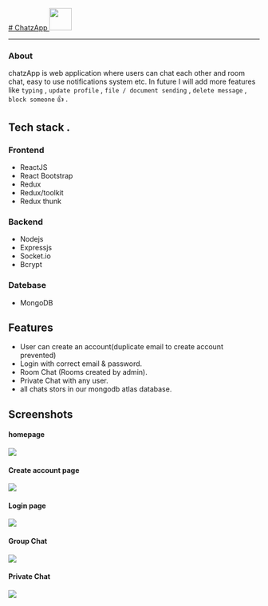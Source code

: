 [# ChatzApp <img width="45px" src="https://user-images.githubusercontent.com/101489367/218701296-1c5e5eb6-b07c-46e4-8f15-9563de343c26.png" />](https://chatzapp.vercel.app)
<hr />

 ### About 
chatzApp is web application where users can chat each other and room chat, easy to use notifications system etc. In future I will add more features like  `typing` , `update profile` , `file / document sending` , `delete message` , `block someone` :+1: .

## Tech stack .
  ### Frontend
- ReactJS
- React Bootstrap
- Redux
- Redux/toolkit
- Redux thunk
 ### Backend
 - Nodejs
 - Expressjs
 - Socket.io
 - Bcrypt
 ### Datebase
  - MongoDB 
  
 ## Features 
  - User can create an account(duplicate email to create account prevented)
  - Login with correct email & password.
  - Room Chat (Rooms created by admin).
  - Private Chat with any user.
  - all chats stors in our mongodb atlas database.
 
 ## Screenshots
#### homepage
<img src="https://user-images.githubusercontent.com/101489367/218694826-d26f1184-6061-4df6-9575-5bb8a704f53f.png" />

#### Create account page
<img src="https://user-images.githubusercontent.com/101489367/218695572-0170dd7b-3af1-4dde-b3eb-149712c9eca7.png" />

#### Login page
<img src="https://user-images.githubusercontent.com/101489367/218695774-e4b79229-ec39-47b1-83e1-86d1f7313c46.png" />

#### Group Chat
<img src="https://user-images.githubusercontent.com/101489367/218696971-c93a8405-a867-4c04-bf51-032c09ee058f.png" />

#### Private Chat
<img src="https://user-images.githubusercontent.com/101489367/218696269-11ecbae2-cba7-4018-9d70-6d23653396ad.png" />

